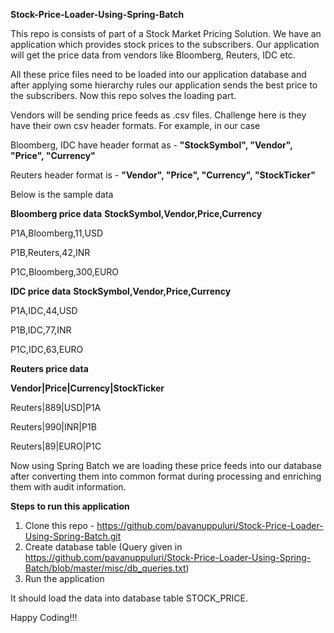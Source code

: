 **Stock-Price-Loader-Using-Spring-Batch**

This repo is consists of part of a Stock Market Pricing Solution.
We have an application which provides stock prices to the subscribers.
Our application will get the price data from vendors like Bloomberg, Reuters, IDC etc.

All these price files need to be loaded into our application database and after applying some hierarchy rules our application sends the best price to the subscribers.
Now this repo solves the loading part.

Vendors will be sending price feeds as .csv files. Challenge here is they have their own csv header formats.
For example, in our case 

Bloomberg, IDC have header format as - 
**"StockSymbol", "Vendor", "Price", "Currency"**

Reuters header format is - 
**"Vendor", "Price", "Currency", "StockTicker"**

Below is the sample data

**Bloomberg price data**
**StockSymbol,Vendor,Price,Currency**

P1A,Bloomberg,11,USD

P1B,Reuters,42,INR

P1C,Bloomberg,300,EURO

**IDC price data**
**StockSymbol,Vendor,Price,Currency**

P1A,IDC,44,USD

P1B,IDC,77,INR

P1C,IDC,63,EURO


**Reuters price data**

**Vendor|Price|Currency|StockTicker**

Reuters|889|USD|P1A

Reuters|990|INR|P1B

Reuters|89|EURO|P1C


Now using Spring Batch we are loading these price feeds into our database after converting them 
into common format during processing and enriching them with audit information.


**Steps to run this application**
1. Clone this repo - https://github.com/pavanuppuluri/Stock-Price-Loader-Using-Spring-Batch.git
2. Create database table (Query given in https://github.com/pavanuppuluri/Stock-Price-Loader-Using-Spring-Batch/blob/master/misc/db_queries.txt)
3. Run the application

It should load the data into database table STOCK_PRICE.

Happy Coding!!!


